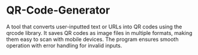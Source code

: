 # QR-Code-Generator

A tool that converts user-inputted text or URLs into QR codes using the qrcode library. It saves QR codes as image files in multiple formats, making them easy to scan with mobile devices. The program ensures smooth operation with error handling for invalid inputs.
